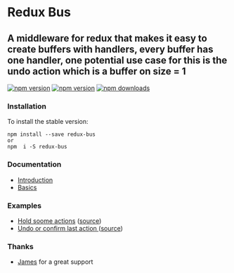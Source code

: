 # Redux Bus
## A middleware for redux that makes it easy to create buffers with handlers, every buffer has one handler, one potential use case for this is the undo action which is a buffer on size = 1


[![npm version](https://img.shields.io/npm/v/redux-bus.svg?style=flat-square)](https://www.npmjs.com/package/redux-bus)
[![npm version](https://img.shields.io/npm/v/redux-bus.svg?style=flat-square)](https://www.npmjs.com/package/redux-bus)
[![npm downloads](https://img.shields.io/npm/dm/redux-bus.svg?style=flat-square)](https://www.npmjs.com/package/redux-bus)

### Installation

To install the stable version:

```
npm install --save redux-bus
or
npm  i -S redux-bus
```


### Documentation

* [Introduction](http://redux.js.org/docs/introduction/index.html)
* [Basics](http://redux.js.org/docs/basics/index.html)

### Examples

* [Hold soome actions](https://github.com/challenger532/redux-bus/blob/master/src/samples/hold_actions.js) ([source](https://github.com/challenger532/redux-bus/blob/master/src/samples/hold_actions.js))
* [Undo or confirm last action ](https://github.com/challenger532/redux-bus/blob/master/src/samples/undo_lastaction.js) ([source](https://github.com/challenger532/redux-bus/blob/master/src/samples/undo_lastaction.js))


### Thanks

* [James](https://github.com/aretecode) for a great support
